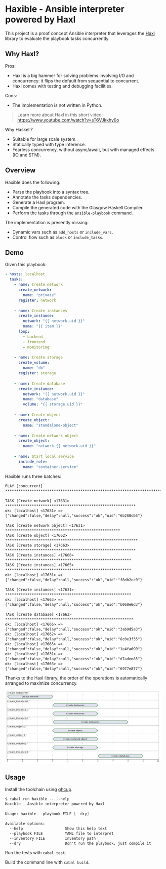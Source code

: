 # Haxible - Ansible interpreter powered by Haxl

This project is a proof concept Ansible interpreter that leverages
the [Haxl](https://github.com/facebook/Haxl) library to evaluate
the playbook tasks concurrently.


## Why Haxl?

Pros:

- Haxl is a big hammer for solving problems involving I/O and concurrency: it flips the default from sequential to concurrent.
- Haxl comes with testing and debugging facilities.

Cons:

- The implementation is not written in Python.

> Learn more about Haxl in this short video: https://www.youtube.com/watch?v=sT6VJkkhy0o

Why Haskell?

- Suitable for large scale system.
- Statically typed with type inference.
- Fearless concurrency, without async/await, but with managed effects (IO and STM).


## Overview

Haxible does the following:

- Parse the playbook into a syntax tree.
- Annotate the tasks dependencies.
- Generate a Haxl program.
- Compile the generated code with the Glasgow Haskell Compiler.
- Perform the tasks through the `ansible-playbook` command.

The implementation is presently missing:

- Dynamic vars such as `add_hosts` or `include_vars`.
- Control flow such as `block` or `include_tasks`.


## Demo

Given this playbook:

```yaml
- hosts: localhost
  tasks:
    - name: Create network
      create_network:
        name: "private"
      register: network

    - name: Create instances
      create_instance:
        network: "{{ network.uid }}"
        name: "{{ item }}"
      loop:
        - backend
        - frontend
        - monitoring

    - name: Create storage
      create_volume:
        name: "db"
      register: storage

    - name: Create database
      create_instance:
        network: "{{ network.uid }}"
        name: "database"
        volume: "{{ storage.uid }}"

    - name: Create object
      create_object:
        name: "standalone-object"

    - name: Create network object
      create_object:
        name: "network-{{ network.uid }}"

    - name: Start local service
      include_role:
        name: "container-service"
```

Haxible runs three batches:

```
PLAY [concurrent] ***********************************************************************

TASK [Create network] <17631> ***********************************************************
ok: [localhost] <17631> => {"changed":false,"delay":null,"success":"ok","uid":"6b280cb6"}

TASK [Create network object] <17631> ****************************************************
TASK [Create object] <17662> ************************************************************
TASK [Create storage] <17663> ***********************************************************
TASK [Create instances] <17666> *********************************************************
TASK [Create instances] <17665> *********************************************************
ok: [localhost] <17631> => {"changed":false,"delay":null,"success":"ok","uid":"f8db2cc0"}

TASK [Create instances] <17631> *********************************************************
ok: [localhost] <17663> => {"changed":false,"delay":null,"success":"ok","uid":"b060e6d3"}

TASK [Create database] <17663> **********************************************************
ok: [localhost] <17666> => {"changed":false,"delay":null,"success":"ok","uid":"3ab9d5a3"}
ok: [localhost] <17662> => {"changed":false,"delay":null,"success":"ok","uid":"8c0e3f35"}
ok: [localhost] <17665> => {"changed":false,"delay":null,"success":"ok","uid":"1e4fa090"}
ok: [localhost] <17631> => {"changed":false,"delay":null,"success":"ok","uid":"d7adee85"}
ok: [localhost] <17663> => {"changed":false,"delay":null,"success":"ok","uid":"6977e877"}
```

Thanks to the Haxl library, the order of the operations is automatically arranged to maximize concurrency.

![demo timing](./test/playbooks/demo.png)

## Usage

Install the toolchain using [ghcup](https://www.haskell.org/ghcup/).

```ShellSession
$ cabal run haxible -- --help
Haxible - Ansible interpreter powered by Haxl

Usage: haxible --playbook FILE [--dry]

Available options:
  --help                   Show this help text
  --playbook FILE          YAML file to interpret
  --inventory FILE         Inventory path
  --dry                    Don't run the playbook, just compile it
```

Run the tests with `cabal test`.

Build the command line with `cabal build`.
